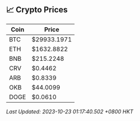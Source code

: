 ## 📈 Crypto Prices

| Coin | Price |
| ---- | ----- |
| BTC | $29933.1971 |
| ETH | $1632.8822 |
| BNB | $215.2248 |
| CRV | $0.4462 |
| ARB | $0.8339 |
| OKB | $44.0099 |
| DOGE | $0.0610 |

_Last Updated: 2023-10-23 01:17:40.502 +0800 HKT_
